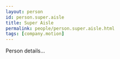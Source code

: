 ```yaml
---
layout: person
id: person.super.aisle
title: Super Aisle
permalink: people/person.super.aisle.html
tags: [company.motion]
---
```


Person details...